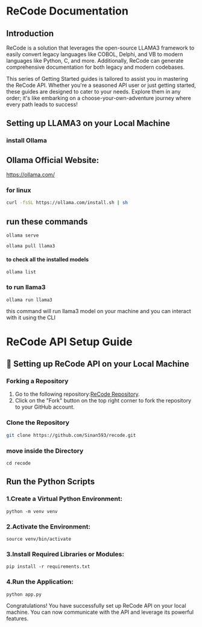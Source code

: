 # ReCode Documentation

## Introduction

ReCode is a solution that leverages the open-source LLAMA3 framework to easily convert legacy languages like COBOL, Delphi, and VB to modern languages like Python, C, and more. Additionally, ReCode can generate comprehensive documentation for both legacy and modern codebases.

This series of Getting Started guides is tailored to assist you in mastering the ReCode API. Whether you're a seasoned API user or just getting started, these guides are designed to cater to your needs. Explore them in any order; it's like embarking on a choose-your-own-adventure journey where every path leads to success!

## Setting up LLAMA3 on your Local Machine

### install Ollama

## Ollama Official Website:
https://ollama.com/

### for linux

```bash
curl -fsSL https://ollama.com/install.sh | sh
```

## run these commands

```
ollama serve
```

```
ollama pull llama3
```

#### to check all the installed models 
```
ollama list
```
### to run llama3
```
ollama run llama3
```
this command will run llama3 model on your machine and you can interact with it using the CLI

# ReCode API Setup Guide

## 🚀 Setting up ReCode API on your Local Machine

### Forking a Repository

1. Go to the following repository:[ReCode Repository](https://github.com/Sinan593/recode).
2. Click on the "Fork" button on the top right corner to fork the repository to your GitHub account.

### Clone the Repository

```bash
git clone https://github.com/Sinan593/recode.git
```

### move inside the Directory

```
cd recode
```

## Run the Python Scripts

### 1.Create a Virtual Python Environment:

```
python -m venv venv
```

### 2.Activate the Environment:
```
source venv/bin/activate
```
### 3.Install Required Libraries or Modules:
```
pip install -r requirements.txt
```

### 4.Run the Application:
```
python app.py
```

Congratulations! You have successfully set up ReCode API on your local machine. You can now communicate with the API and leverage its powerful features.
    
